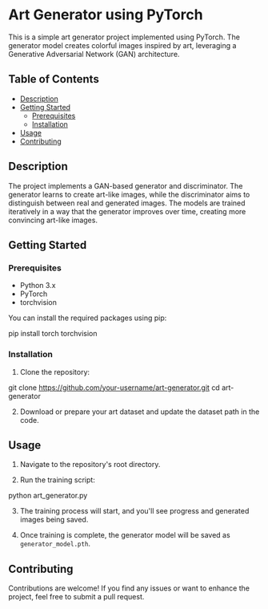 
# Art Generator using PyTorch

This is a simple art generator project implemented using PyTorch. The generator model creates colorful images inspired by art, leveraging a Generative Adversarial Network (GAN) architecture.

## Table of Contents

- [Description](#description)
- [Getting Started](#getting-started)
  - [Prerequisites](#prerequisites)
  - [Installation](#installation)
- [Usage](#usage)
- [Contributing](#contributing)

## Description

The project implements a GAN-based generator and discriminator. The generator learns to create art-like images, while the discriminator aims to distinguish between real and generated images. The models are trained iteratively in a way that the generator improves over time, creating more convincing art-like images.

## Getting Started

### Prerequisites

- Python 3.x
- PyTorch
- torchvision

You can install the required packages using pip:


pip install torch torchvision


### Installation

1. Clone the repository:


git clone https://github.com/your-username/art-generator.git
cd art-generator

2. Download or prepare your art dataset and update the dataset path in the code.

## Usage

1. Navigate to the repository's root directory.

2. Run the training script:


python art_generator.py


3. The training process will start, and you'll see progress and generated images being saved.

4. Once training is complete, the generator model will be saved as `generator_model.pth`.

## Contributing

Contributions are welcome! If you find any issues or want to enhance the project, feel free to submit a pull request.
